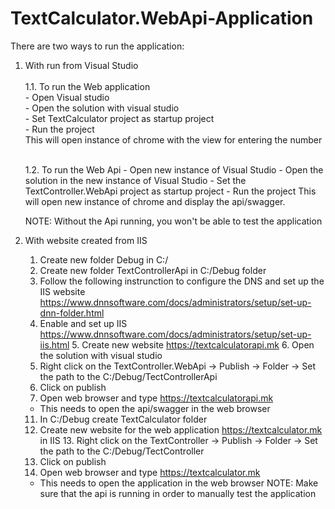 # TextCalculator.WebApi-Application

There are two ways to run the application:

1. With run from Visual Studio<br><br>
	1.1. To run the Web application<br>
	   - Open Visual studio<br>
	   - Open the solution with visual studio<br>
	   - Set TextCalculator project as startup project<br>
           - Run the project<br>
 	   This will open instance of chrome with the view for entering the number<br><br>

	1.2. To run the Web Api
	   - Open new instance of Visual Studio
           - Open the solution in the new instance of Visual Studio
	   - Set the TextController.WebApi project as startup project
	   - Run the project 
	   This will open new instance of chrome and display the api/swagger.
 
	NOTE: Without the Api running, you won't be able to test the application
    	

2. With website created from IIS
	1. Create new folder Debug in C:/ 
	2. Create new folder TextControllerApi in C:/Debug folder
	3. Follow the following instrunction to configure the DNS and set up the IIS website https://www.dnnsoftware.com/docs/administrators/setup/set-up-dnn-folder.html
	4. Enable and set up IIS https://www.dnnsoftware.com/docs/administrators/setup/set-up-iis.html
        5. Create new website https://textcalculatorapi.mk
        6. Open the solution with visual studio
	7. Right click on the TextController.WebApi -> Publish -> Folder -> Set the path to the C:/Debug/TectControllerApi
	8. Click on publish
	9. Open web browser and type https://textcalculatorapi.mk
	- This needs to open the api/swagger in the web browser
	11. In C:/Debug create TextCalculator folder
 	12. Create new website for the web application https://textcalculator.mk in IIS
        13. Right click on the TextController -> Publish -> Folder -> Set the path to the C:/Debug/TectController
	14. Click on publish
	15. Open web browser and type https://textcalculator.mk
	- This needs to open the application in the web browser
	NOTE: Make sure that the api is running in order to manually test the application
